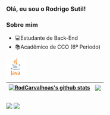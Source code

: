 ### Olá, eu sou o Rodrigo Sutil!

### Sobre mim

-  💻Estudante de Back-End
-  📚Acadêmico de CCO (6º Período)



<code><img height="50" alt="java" src="https://raw.githubusercontent.com/github/explore/5b3600551e122a3277c2c5368af2ad5725ffa9a1/topics/java/java.png"></code>


| <a href="https://github.com/RodCarvalhoas/github-readme-stats"><img align="center" src="https://github-readme-stats.vercel.app/api?username=RodCarvalhoas&show_icons=true&include_all_commits=true&theme=gruvbox&hide_border=true" alt="RodCarvalhoas's github stats" /></a> | <a href="https://github.com/RodCarvalhoas/github-readme-stats"><img align="center" src="https://github-readme-stats.vercel.app/api/top-langs/?username=RodCarvalhoas&layout=compact&theme=gruvbox&hide_border=true" /></a> |
| ------------- | ------------- |

  ##
 
<div> 
  <a href = "mailto:sutil_rodrigo@hotmail.com"><img src="https://img.shields.io/badge/-Gmail-%23333?style=for-the-badge&logo=gmail&logoColor=white" target="_blank"></a>
  <a href="https://www.linkedin.com/in/rodrigo-sutil" target="_blank"><img src="https://img.shields.io/badge/-LinkedIn-%230077B5?style=for-the-badge&logo=linkedin&logoColor=white" target="_blank"></a> 
  
</div>
